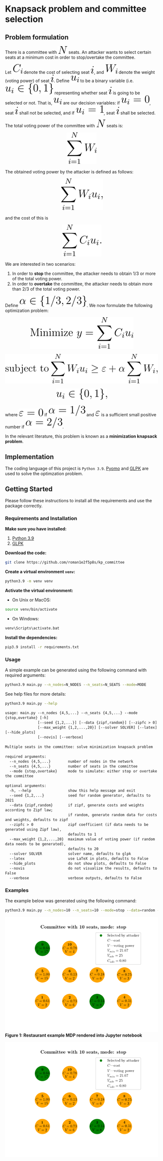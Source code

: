 # Knapsack problem and committee selection

## Problem formulation

There is a committee with ![alt text](latex_eqs/N.svg) seats. 
An attacker wants to select certain seats at a minimum cost in order to stop/overtake the committee.

Let ![alt text](latex_eqs/Ci.svg) denote the cost of selecting seat ![alt text](latex_eqs/i.svg), 
and ![alt text](latex_eqs/Wi.svg) denote the weight (voting power) of seat ![alt text](latex_eqs/i.svg). 
Define ![alt text](latex_eqs/ui.svg) to be a binary variable (i.e. ![alt text](latex_eqs/uiin.svg) 
representing whether seat ![alt text](latex_eqs/i.svg) is going to be selected or not. That is, 
![alt text](latex_eqs/ui.svg) are our decision variables: if ![alt text](latex_eqs/ui0.svg), seat 
![alt text](latex_eqs/i.svg) shall not be selected, and if ![alt text](latex_eqs/ui1.svg), seat 
![alt text](latex_eqs/i.svg) shall be selected.

The total voting power of the committee with ![alt text](latex_eqs/N.svg) seats is:
<p align="center">
<img src="latex_eqs/sumWi.svg" />
</p>

The obtained voting power by the attacker is defined as follows:
<p align="center">
<img src="latex_eqs/sumWiui.svg" />
</p>
and the cost of this is
<p align="center">
<img src="latex_eqs/sumCiui.svg" />
</p>

We are interested in two scenarios:
1. In order to **stop** the committee, the attacker needs to obtain 1/3 or more of the total 
voting power.
2. In order to **overtake** the committee, the attacker needs to obtain more than 2/3 of the total 
voting power.

Define ![alt text](latex_eqs/alphain.svg). We now formulate the following optimization problem:
<p align="center">
<img src="latex_eqs/OF.svg" />
</p>

<p align="center">
<img src="latex_eqs/constr.svg" />
</p>

<p align="center">
<img src="latex_eqs/uiincoma.svg" />
</p>

where ![alt text](latex_eqs/eps0.svg) if ![alt text](latex_eqs/alpha13.svg) and 
![alt text](latex_eqs/eps.svg) is a sufficient small positive number if 
![alt text](latex_eqs/alpha23.svg).

In the relevant literature, this problem is known as a **minimization knapsack problem**.

## Implementation

The coding language of this project is ````Python 3.9````. [Pyomo](http://www.pyomo.org/) 
and [GLPK](https://www.gnu.org/software/glpk/) are used to solve the optimzation problem.

## Getting Started
Please follow these instructions to install all the requirements and use the package correctly.

### Requirements and Installation
**Make sure you have installed:**
1. [Python 3.9](https://www.python.org/downloads/release/python-390/)
2. [GLPK](https://www.gnu.org/software/glpk/)

**Download the code:**
```bash
git clone https://github.com/roman1e2f5p8s/kp_committee
```

**Create a virtual environment ```venv```:**
```bash
python3.9 -m venv venv
```

**Activate the virtual environment:**
- On Unix or MacOS:
```bash
source venv/bin/activate
```
- On Windows:
```bash
venv\Scripts\activate.bat
```

**Install the dependencies:**
```bash
pip3.9 install -r requirements.txt
```

### Usage

A simple example can be generated using the following command with required arguments:

```bash
python3.9 main.py --n_nodes=N_NODES --n_seats=N_SEATS --mode=MODE
```

See help files for more details:

```bash
python3.9 main.py --help
```

```
usage: main.py --n_nodes {4,5,...} --n_seats {4,5,...} --mode {stop,overtake} [-h]
               [--seed {1,2,...}] [--data {zipf,random}] [--zipfc > 0]
               [--max_weight {1,2,...,20}] [--solver SOLVER] [--latex] [--hide_plots]
               [--novis] [--verbose]

Multiple seats in the committee: solve minimization knapsack problem

required arguments:
  --n_nodes {4,5,...}        number of nodes in the network
  --n_seats {4,5,...}        number of seats in the committee
  --mode {stop,overtake}     mode to simulate: either stop or overtake the committee

optional arguments:
  -h, --help                 show this help message and exit
  --seed {1,2,...}           seed for random generator, defaults to 2021
  --data {zipf,random}       if zipf, generate costs and weights according to Zipf law; 
                             if random, generate random data for costs and weights, defaults to zipf
  --zipfc > 0                zipf coefficient (if data needs to be generated using Zipf law), 
                             defaults to 1
  --max_weight {1,2,...,20}  maximum value of voting power (if random data needs to be generated), 
                             defaults to 20
  --solver SOLVER            solver name, defaults to glpk
  --latex                    use LaTeX in plots, defaults to False
  --hide_plots               do not show plots, defaults to False
  --novis                    do not visualize the results, defaults to False
  --verbose                  verbose outputs, defaults to False
```

### Examples

The example below was generated using the following command:

```bash
python3.9 main.py --n_nodes=10 --n_seats=10 --mode=stop --data=random --latex
```

<div>
<img src="examples/stop.png" alt="Restaurant example MDP" />
</div>
<b>Figure 1: Restaurant example MDP rendered into Jupyter notebook</b>

<p align="center">
<img src="examples/stop.png" />
</p>
